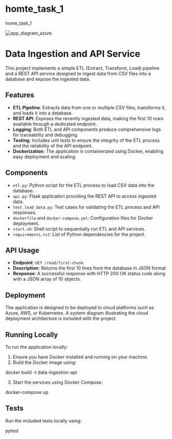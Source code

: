# homte_task_1
 home_task_1

 ![app_diagram_azure](https://github.com/Sabriabid/home_task_1/assets/77688551/998afb9c-1be2-485b-8fe3-cd01472a59d7)


# Data Ingestion and API Service

This project implements a simple ETL (Extract, Transform, Load) pipeline and a REST API service designed to ingest data from CSV files into a database and expose the ingested data.

## Features

- **ETL Pipeline**: Extracts data from one or multiple CSV files, transforms it, and loads it into a database.
- **REST API**: Exposes the recently ingested data, making the first 10 rows available through a dedicated endpoint.
- **Logging**: Both ETL and API components produce comprehensive logs for traceability and debugging.
- **Testing**: Includes unit tests to ensure the integrity of the ETL process and the reliability of the API endpoint.
- **Dockerization**: The application is containerized using Docker, enabling easy deployment and scaling.

## Components

- `etl.py`: Python script for the ETL process to load CSV data into the database.
- `api.py`: Flask application providing the REST API to access ingested data.
- `test_load_data.py`: Test cases for validating the ETL process and API responses.
- `dockerfile` and `docker-compose.yml`: Configuration files for Docker deployment.
- `start.sh`: Shell script to sequentially run ETL and API services.
- `requirements.txt`: List of Python dependencies for the project.

## API Usage

- **Endpoint**: `GET /read/first-chunk`
- **Description**: Returns the first 10 lines from the database in JSON format.
- **Response**: A successful response with HTTP 200 OK status code along with a JSON array of 10 objects.

## Deployment

The application is designed to be deployed to cloud platforms such as Azure, AWS, or Kubernetes. A system diagram illustrating the cloud deployment architecture is included with the project.

## Running Locally

To run the application locally:

1. Ensure you have Docker installed and running on your machine.
2. Build the Docker image using:

docker build -t data-ingestion-api

3. Start the services using Docker Compose:

docker-compose up

## Tests

Run the included tests locally using:

pytest